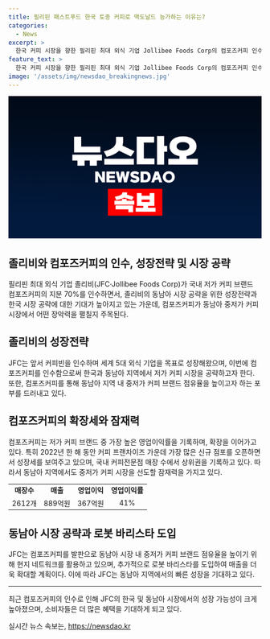 ```yaml
---
title: 필리핀 패스트푸드 한국 토종 커피로 맥도날드 능가하는 이유는?
categories:
  - News
excerpt: >
  한국 커피 시장을 향한 필리핀 최대 외식 기업 Jollibee Foods Corp의 컴포즈커피 인수가 주목받고 있다. 이를 통해 커피 시장에서의 장악력을 높이고 세계 5대 외식 기업을 목표로 하고 있는 Jollibee의 전략이 엿보이는 가운데, 컴포즈커피는 한국과 동남아 지역에서 저가 커피 시장을 선점하고 있는 알짜 기업으로 평가받고 있다. 특히 한국 시장 개척에 대한 야심을 드러낸 Jollibee는 컴포즈커피를 통해 이를 실현하려는 것으로 보인다. 또한 동남아 시장에서 중저가 커피 브랜드의 점유율을 높이기 위한 전략을 펼치고 있어, 이번 인수가 동남아 시장 공략의 발판으로 기대되고 있다.
feature_text: >
  한국 커피 시장을 향한 필리핀 최대 외식 기업 Jollibee Foods Corp의 컴포즈커피 인수가 주목받고 있다. 이를 통해 커피 시장에서의 장악력을 높이고 세계 5대 외식 기업을 목표로 하고 있는 Jollibee의 전략이 엿보이는 가운데, 컴포즈커피는 한국과 동남아 지역에서 저가 커피 시장을 선점하고 있는 알짜 기업으로 평가받고 있다. 특히 한국 시장 개척에 대한 야심을 드러낸 Jollibee는 컴포즈커피를 통해 이를 실현하려는 것으로 보인다. 또한 동남아 시장에서 중저가 커피 브랜드의 점유율을 높이기 위한 전략을 펼치고 있어, 이번 인수가 동남아 시장 공략의 발판으로 기대되고 있다.
image: '/assets/img/newsdao_breakingnews.jpg'
---
```


<p><img src="/assets/img/newsdao_breakingnews.jpg" alt="koreaapp 속보" /></p>

<h2 data-ke-size="size26">졸리비와 컴포즈커피의 인수, 성장전략 및 시장 공략</h2>

<p data-ke-size="size16">필리핀 최대 외식 기업 졸리비(JFC·Jollibee Foods Corp)가 국내 저가 커피 브랜드 컴포즈커피의 지분 70%를 인수하면서, 졸리비의 동남아 시장 공략을 위한 성장전략과 한국 시장 공략에 대한 기대가 높아지고 있는 가운데, 컴포즈커피가 동남아 중저가 커피 시장에서 어떤 장악력을 펼칠지 주목된다.</p>

<h2 data-ke-size="size24">졸리비의 성장전략</h2>

<p data-ke-size="size16">JFC는 앞서 커피빈을 인수하며 세계 5대 외식 기업을 목표로 성장해왔으며, 이번에 컴포즈커피를 인수함으로써 한국과 동남아 지역에서 저가 커피 시장을 공략하고자 한다. 또한, 컴포즈커피를 통해 동남아 지역 내 중저가 커피 브랜드 점유율을 높이고자 하는 포부를 드러내고 있다.</p>

<h2 data-ke-size="size24">컴포즈커피의 확장세와 잠재력</h2>

<p data-ke-size="size16">컴포즈커피는 저가 커피 브랜드 중 가장 높은 영업이익률을 기록하며, 확장을 이어가고 있다. 특히 2022년 한 해 동안 커피 프랜차이즈 가운데 가장 많은 신규 점포를 오픈하면서 성장세를 보여주고 있으며, 국내 커피전문점 매장 수에서 상위권을 기록하고 있다. 따라서 동남아 지역에서도 중저가 커피 시장을 선도할 잠재력을 가지고 있다.</p>

<table>
    <tr>
        <td style="text-align: center; height: 17px;"><b>매장수</b></td>
        <td style="text-align: center; height: 17px;"><b>매출</b></td>
        <td style="text-align: center; height: 17px;"><b>영업이익</b></td>
        <td style="text-align: center; height: 17px;"><b>영업이익률</b></td>
    </tr>
    <tr>
        <td style="text-align: center; height: 17px;">2612개</td>
        <td style="text-align: center; height: 17px;">889억원</td>
        <td style="text-align: center; height: 17px;">367억원</td>
        <td style="text-align: center; height: 17px;">41%</td>
    </tr>
</table>

<h2 data-ke-size="size24">동남아 시장 공략과 로봇 바리스타 도입</h2>

<p data-ke-size="size16">JFC는 컴포즈커피를 발판으로 동남아 시장 내 중저가 커피 브랜드 점유율을 높이기 위해 현지 네트워크를 활용하고 있으며, 추가적으로 로봇 바리스타를 도입하여 매출을 더욱 확대할 계획이다. 이에 따라 JFC는 동남아 지역에서의 빠른 성장을 기대하고 있다.</p>

<hr>

<p data-ke-size="size16">최근 컴포즈커피의 인수로 인해 JFC의 한국 및 동남아 시장에서의 성장 가능성이 크게 높아졌으며, 소비자들은 더 많은 혜택을 기대하게 되고 있다.</p>
실시간 뉴스 속보는, <a href="https://newsdao.kr" rel="dofollow">https://newsdao.kr</a>


